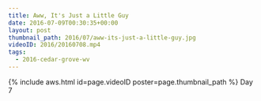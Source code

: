 ```yaml
---
title: Aww, It's Just a Little Guy
date: 2016-07-09T00:30:35+00:00
layout: post
thumbnail_path: 2016/07/aww-its-just-a-little-guy.jpg
videoID: 2016/20160708.mp4
tags:
  - 2016-cedar-grove-wv
---
```

{% include aws.html id=page.videoID poster=page.thumbnail_path %}
Day 7